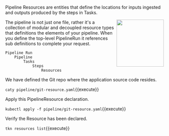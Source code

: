 Pipeline Resources are entities that define the locations for inputs ingested and outputs produced by the steps in Tasks.

<img align="right" src="./assets/git.png" width="150">

The pipeline is not just one file, rather it's a collection of modular and decoupled resource types that definitions the elements of your pipeline. When you define the top-level PipelineRun it references sub definitions to complete your request.

```
Pipeline Run
    Pipeline
        Tasks
            Steps
                Resources
```

We have defined the Git repo where the application source code resides.

`caty pipeline/git-resource.yaml`{{execute}}

Apply this PipelineResource declaration.

`kubectl apply -f pipeline/git-resource.yaml`{{execute}}

Verify the Resource has been declared.

`tkn resources list`{{execute}}
